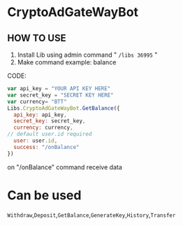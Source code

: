 # CryptoAdGateWayBot

## HOW TO USE

1. Install Lib using admin command " `/libs 36995` "
2. Make command example: balance

CODE:
```javascript
var api_key = "YOUR API KEY HERE"
var secret_key = "SECRET KEY HERE"
var currency= "BTT"
Libs.CryptoAdGateWayBot.GetBalance({
  api_key: api_key,
  secret_key: secret_key,
  currency: currency,
// default user.id required
  user: user.id,
  success: "/onBalance"
})
```

on "/onBalance" command receive data

# Can be used

`Withdraw`,`Deposit`,`GetBalance`,`GenerateKey`,`History`,`Transfer`